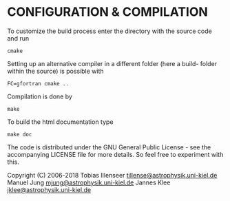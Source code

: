 # CONFIGURATION & COMPILATION

To customize the build process enter the directory with the source code
and run

    cmake

Setting up an alternative compiler in a different folder (here a build-
folder within the source) is possible with

    FC=gfortran cmake ..

Compilation is done by

    make

To build the html documentation type

    make doc

The code is distributed under the GNU General Public License - see the
accompanying LICENSE file for more details. So feel free to experiment
with this.

Copyright (C) 2006-2018
Tobias Illenseer <tillense@astrophysik.uni-kiel.de>
Manuel Jung <mjung@astrophysik.uni-kiel.de>
Jannes Klee <jklee@astrophysik.uni-kiel.de>
